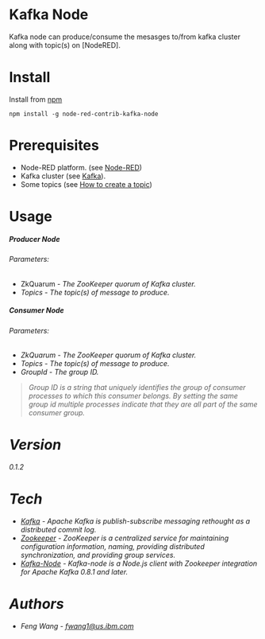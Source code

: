 # Kafka Node
Kafka node can produce/consume the mesasges to/from kafka cluster along with topic(s) on [NodeRED].


# Install

Install from [npm](http://npmjs.org)
```
npm install -g node-red-contrib-kafka-node
```

# Prerequisites
 * Node-RED platform. (see [Node-RED](http://nodered.org/docs/getting-started/installation.html))
 * Kafka cluster (see [Kafka](http://kafka.apache.org/documentation.html#gettingStarted)). 
 * Some topics (see [How to create a topic](http://kafka.apache.org/documentation.html#quickstart))

# Usage
##### Producer Node
###### Parameters:
 - ZkQuarum - <i>The ZooKeeper quorum of Kafka cluster.
 - Topics - <i>The topic(s) of message to produce.

##### Consumer Node
###### Parameters:
 - ZkQuarum - <i>The ZooKeeper quorum of Kafka cluster.
 - Topics - <i>The topic(s) of message to produce.
 - GroupId - <i> The group ID.
> Group ID is a string that uniquely identifies the group of consumer processes to which this consumer belongs. By setting the same group id multiple processes indicate that they are all part of the same consumer group.


# Version
0.1.2

# Tech
 * [Kafka](http://kafka.apache.org/) - Apache Kafka is publish-subscribe messaging rethought as a distributed commit log.
 * [Zookeeper](https://zookeeper.apache.org/) - ZooKeeper is a centralized service for maintaining configuration information, naming, providing distributed synchronization, and providing group services.
 * [Kafka-Node](https://www.npmjs.com/package/kafka-node) - Kafka-node is a Node.js client with Zookeeper integration for Apache Kafka 0.8.1 and later. 


# Authors
* Feng Wang - [fwang1@us.ibm.com](mailto:fwang1@us.ibm.com)